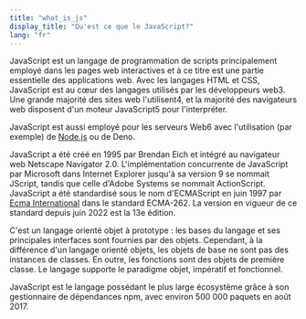 ```yaml
---
title: "what_is_js"
display_title: "Qu'est ce que le JavaScript?"
lang: "fr"
---
```


JavaScript est un langage de programmation de scripts principalement employé dans les pages web interactives et à ce titre est une partie essentielle des applications web. Avec les langages HTML et CSS, JavaScript est au cœur des langages utilisés par les développeurs web3. Une grande majorité des sites web l'utilisent4, et la majorité des navigateurs web disposent d'un moteur JavaScript5 pour l'interpréter.

JavaScript est aussi employé pour les serveurs Web6 avec l'utilisation (par exemple) de [Node.js](/nodejs/intro_node) ou de Deno.

JavaScript a été créé en 1995 par Brendan Eich et intégré au navigateur web Netscape Navigator 2.0. L'implémentation concurrente de JavaScript par Microsoft dans Internet Explorer jusqu'à sa version 9 se nommait JScript, tandis que celle d'Adobe Systems se nommait ActionScript. JavaScript a été standardisé sous le nom d'ECMAScript en juin 1997 par [Ecma International](/blog/Ecma) dans le standard ECMA-262. La version en vigueur de ce standard depuis juin 2022 est la 13e édition.

C'est un langage orienté objet à prototype : les bases du langage et ses principales interfaces sont fournies par des objets. Cependant, à la différence d'un langage orienté objets, les objets de base ne sont pas des instances de classes. En outre, les fonctions sont des objets de première classe. Le langage supporte le paradigme objet, impératif et fonctionnel.

JavaScript est le langage possédant le plus large écosystème grâce à son gestionnaire de dépendances npm, avec environ 500 000 paquets en août 2017.
